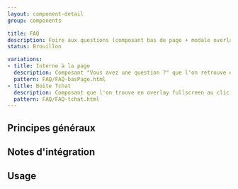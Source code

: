 ```yaml
---
layout: component-detail
group: components

title: FAQ
description: Foire aux questions (composant bas de page + modale overlay fullscreen)
status: Brouillon

variations:
- title: Interne à la page
  description: Composant "Vous avez une question ?" que l'on retrouve en bas de page.
  pattern: FAQ/FAQ-basPage.html
- title: Boite Tchat
  description: Composant que l'on trouve en overlay fullscreen au clic sur le btn type "tchat" fix
  pattern: FAQ/FAQ-tchat.html
---
```



## Principes généraux


## Notes d'intégration


## Usage
